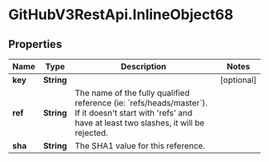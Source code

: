 # GitHubV3RestApi.InlineObject68

## Properties

Name | Type | Description | Notes
------------ | ------------- | ------------- | -------------
**key** | **String** |  | [optional] 
**ref** | **String** | The name of the fully qualified reference (ie: &#x60;refs/heads/master&#x60;). If it doesn&#39;t start with &#39;refs&#39; and have at least two slashes, it will be rejected. | 
**sha** | **String** | The SHA1 value for this reference. | 


